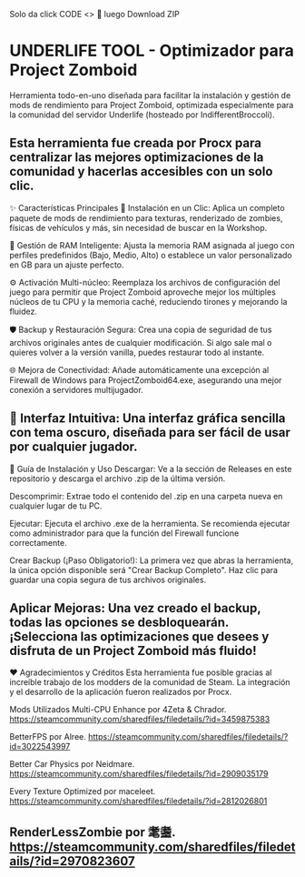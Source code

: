 Solo da click CODE <> 📗 luego Download ZIP

# UNDERLIFE TOOL - Optimizador para Project Zomboid
Herramienta todo-en-uno diseñada para facilitar la instalación y gestión de mods de rendimiento para Project Zomboid, optimizada especialmente para la comunidad del servidor Underlife (hosteado por IndifferentBroccoli).

Esta herramienta fue creada por Procx para centralizar las mejores optimizaciones de la comunidad y hacerlas accesibles con un solo clic.
--------------------------------------------------------------------------------------------------------------------------------------------------------------------------------------------------------------------
✨ Características Principales
🚀 Instalación en un Clic: Aplica un completo paquete de mods de rendimiento para texturas, renderizado de zombies, físicas de vehículos y más, sin necesidad de buscar en la Workshop.

🧠 Gestión de RAM Inteligente: Ajusta la memoria RAM asignada al juego con perfiles predefinidos (Bajo, Medio, Alto) o establece un valor personalizado en GB para un ajuste perfecto.

⚙️ Activación Multi-núcleo: Reemplaza los archivos de configuración del juego para permitir que Project Zomboid aproveche mejor los múltiples núcleos de tu CPU y la memoria caché, reduciendo tirones y mejorando la fluidez.

🛡️ Backup y Restauración Segura: Crea una copia de seguridad de tus archivos originales antes de cualquier modificación. Si algo sale mal o quieres volver a la versión vanilla, puedes restaurar todo al instante.

🌐 Mejora de Conectividad: Añade automáticamente una excepción al Firewall de Windows para ProjectZomboid64.exe, asegurando una mejor conexión a servidores multijugador.

🎨 Interfaz Intuitiva: Una interfaz gráfica sencilla con tema oscuro, diseñada para ser fácil de usar por cualquier jugador.
--------------------------------------------------------------------------------------------------------------------------------------------------------------------------------------------------------------------
📖 Guía de Instalación y Uso
Descargar: Ve a la sección de Releases en este repositorio y descarga el archivo .zip de la última versión.

Descomprimir: Extrae todo el contenido del .zip en una carpeta nueva en cualquier lugar de tu PC.

Ejecutar: Ejecuta el archivo .exe de la herramienta. Se recomienda ejecutar como administrador para que la función del Firewall funcione correctamente.

Crear Backup (¡Paso Obligatorio!): La primera vez que abras la herramienta, la única opción disponible será "Crear Backup Completo". Haz clic para guardar una copia segura de tus archivos originales.

Aplicar Mejoras: Una vez creado el backup, todas las opciones se desbloquearán. ¡Selecciona las optimizaciones que desees y disfruta de un Project Zomboid más fluido!
--------------------------------------------------------------------------------------------------------------------------------------------------------------------------------------------------------------------
❤️ Agradecimientos y Créditos
Esta herramienta fue posible gracias al increíble trabajo de los modders de la comunidad de Steam. La integración y el desarrollo de la aplicación fueron realizados por Procx.

Mods Utilizados
Multi-CPU Enhance por 4Zeta & Chrador. https://steamcommunity.com/sharedfiles/filedetails/?id=3459875383

BetterFPS por Alree. https://steamcommunity.com/sharedfiles/filedetails/?id=3022543997

Better Car Physics por Neidmare. https://steamcommunity.com/sharedfiles/filedetails/?id=2909035179

Every Texture Optimized por maceleet. https://steamcommunity.com/sharedfiles/filedetails/?id=2812026801

RenderLessZombie por 耄耋. https://steamcommunity.com/sharedfiles/filedetails/?id=2970823607
--------------------------------------------------------------------------------------------------------------------------------------------------------------------------------------------------------------------

